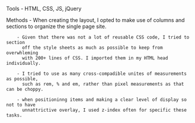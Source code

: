 
Tools - HTML, CSS, JS, jQuery

Methods - When creating the layout, I opted to make use of columns and sections
		  to organize the single page site. 

		- Given that there was not a lot of reusable CSS code, I tried to section 
		  off the style sheets as much as possible to keep from overwhleming 
		  with 200+ lines of CSS. I imported them in my HTML head individually. 

		- I tried to use as many cross-compadible unites of measurements as possible, 
		  such as rem, % and em, rather than pixel measurements as that can be choppy. 

		- when positioninng items and making a clear level of display so not to have 
		  unnattrictive overlay, I used z-index often for specific these tasks.

